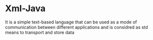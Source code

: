 # Xml-Java
It is a simple text-based language that can be used as a mode of communication between different applications and is considred as std means to transport and store data
